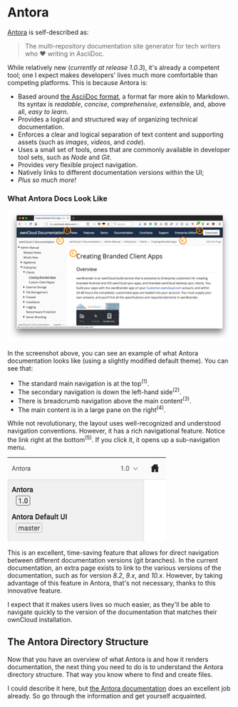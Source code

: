# Antora

[Antora](https://antora.org) is self-described as:

> The multi-repository documentation site generator for tech writers who :heart: writing in AsciiDoc.

While relatively new (*currently at release 1.0.3*), it's already a competent tool; one I expect makes developers' lives much more comfortable than competing platforms.
This is because Antora is:

- Based around [the AsciiDoc format](https://asciidoctor.org/docs/asciidoc-syntax-quick-reference/), a format far more akin to Markdown. Its syntax is _readable_, _concise_, _comprehensive_, _extensible_, and, above all, _easy to learn_.
- Provides a logical and structured way of organizing technical documentation.
- Enforces a clear and logical separation of text content and supporting assets (such as *images*, *videos*, and *code*).
- Uses a small set of tools, ones that are commonly available in developer tool sets, such as *Node* and *Git*.
- Provides very flexible project navigation.
- Natively links to different documentation versions within the UI;
- _Plus so much more!_

### What Antora Docs Look Like

![The ownCloud docs on Antora](./images/antora-ui-anotated.png)

In the screenshot above, you can see an example of what Antora documentation looks like (using a slightly modified default theme).
You can see that:

- The standard main navigation is at the top<sup>(1)</sup>.
- The secondary navigation is down the left-hand side<sup>(2)</sup>.
- There is breadcrumb navigation above the main content<sup>(3)</sup>.
- The main content is in a large pane on the right<sup>(4)</sup>.

While not revolutionary, the layout uses well-recognized and understood navigation conventions.
However, it has a rich navigational feature.
Notice the link right at the bottom<sup>(5)</sup>.
If you click it, it opens up a sub-navigation menu.

![Antora documentation version navigation](./images/antora-version-navigation.png)

This is an excellent, time-saving feature that allows for direct navigation between different documentation versions (git branches).
In the current documentation, an extra page exists to link to the various versions of the documentation, such as for version *8.2*, *9.x*, and *10.x.*
However, by taking advantage of this feature in Antora, that's not necessary, thanks to this innovative feature.

I expect that it makes users lives so much easier, as they'll be able to navigate quickly to the version of the documentation that matches their ownCloud installation.

## The Antora Directory Structure

Now that you have an overview of what Antora is and how it renders documentation, the next thing you need to do is to understand the Antora directory structure.
That way you know where to find and create files.

I could describe it here, but [the Antora documentation](https://docs.antora.org/antora/1.0/component-structure/) does an excellent job already.
So go through the information and get yourself acquainted.

